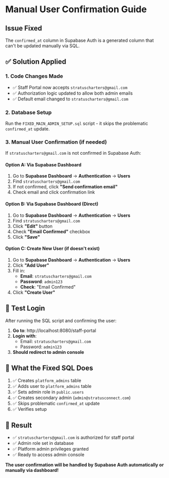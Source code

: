 # Manual User Confirmation Guide

## Issue Fixed
The `confirmed_at` column in Supabase Auth is a generated column that can't be updated manually via SQL.

## ✅ Solution Applied

### 1. **Code Changes Made**
- ✅ Staff Portal now accepts `stratuscharters@gmail.com`
- ✅ Authorization logic updated to allow both admin emails
- ✅ Default email changed to `stratuscharters@gmail.com`

### 2. **Database Setup**
Run the `FIXED_MAIN_ADMIN_SETUP.sql` script - it skips the problematic `confirmed_at` update.

### 3. **Manual User Confirmation (if needed)**

If `stratuscharters@gmail.com` is not confirmed in Supabase Auth:

#### Option A: Via Supabase Dashboard
1. Go to **Supabase Dashboard** → **Authentication** → **Users**
2. Find `stratuscharters@gmail.com`
3. If not confirmed, click **"Send confirmation email"**
4. Check email and click confirmation link

#### Option B: Via Supabase Dashboard (Direct)
1. Go to **Supabase Dashboard** → **Authentication** → **Users**
2. Find `stratuscharters@gmail.com`
3. Click **"Edit"** button
4. Check **"Email Confirmed"** checkbox
5. Click **"Save"**

#### Option C: Create New User (if doesn't exist)
1. Go to **Supabase Dashboard** → **Authentication** → **Users**
2. Click **"Add User"**
3. Fill in:
   - **Email**: `stratuscharters@gmail.com`
   - **Password**: `admin123`
   - **Check**: "Email Confirmed"
4. Click **"Create User"**

## 🎯 **Test Login**

After running the SQL script and confirming the user:

1. **Go to**: http://localhost:8080/staff-portal
2. **Login with**:
   - Email: `stratuscharters@gmail.com`
   - Password: `admin123`
3. **Should redirect to admin console**

## 🔧 **What the Fixed SQL Does**

1. ✅ Creates `platform_admins` table
2. ✅ Adds user to `platform_admins` table
3. ✅ Sets admin role in `public.users`
4. ✅ Creates secondary admin (`admin@stratusconnect.com`)
5. ✅ Skips problematic `confirmed_at` update
6. ✅ Verifies setup

## 🚀 **Result**

- ✅ `stratuscharters@gmail.com` is authorized for staff portal
- ✅ Admin role set in database
- ✅ Platform admin privileges granted
- ✅ Ready to access admin console

**The user confirmation will be handled by Supabase Auth automatically or manually via dashboard!**

